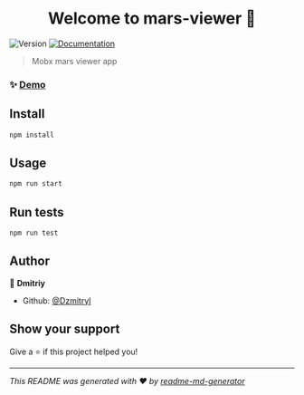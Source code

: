 <h1 align="center">Welcome to mars-viewer 👋</h1>
<p>
  <img alt="Version" src="https://img.shields.io/badge/version-0.1.0-blue.svg?cacheSeconds=2592000" />
  <a href="https://github.com/evolution-gaming/typescript-bootcamp/tree/main/homeworks/07-mars-viewer" target="_blank">
    <img alt="Documentation" src="https://img.shields.io/badge/documentation-yes-brightgreen.svg" />
  </a>
</p>

> Mobx mars viewer app

### ✨ [Demo](https://quirky-jennings-eea47c.netlify.app/)

## Install

```sh
npm install
```

## Usage

```sh
npm run start
```

## Run tests

```sh
npm run test
```

## Author

👤 **Dmitriy**

* Github: [@DzmitryI](https://github.com/DzmitryI)

## Show your support

Give a ⭐️ if this project helped you!

***
_This README was generated with ❤️ by [readme-md-generator](https://github.com/kefranabg/readme-md-generator)_
